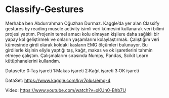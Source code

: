# Classify-Gestures
Merhaba ben Abdurrahman Oğuzhan Durmaz. Kaggle’da yer alan Classify gestures by reading muscle activity isimli veri kümesini kullanarak veri bilimi projesi yaptım.  Projenin temel amacı kolu olmayan kişilere daha sağlıklı bir yapay kol geliştirmek ve onların yaşamlarını kolaylaştırmak. Çalıştığım veri kümesinde girdi olarak koldaki kasların EMG ölçümleri bulunuyor. Bu girdilerle kişinin eliyle yaptığı  taş, kağıt, makas ve ok işaretlerini tahmin etmeye çalıştım. Çalışmalarım sırasında Numpy, Pandas, Scikit Learn kütüphanelerini kullandım.

Datasette 0:Taş işareti
          1:Makas işareti
          2:Kağıt işareti
          3:OK işareti

DataSet: https://www.kaggle.com/kyr7plus/emg-4

Video: https://www.youtube.com/watch?v=xKUn0-Bhb7U
